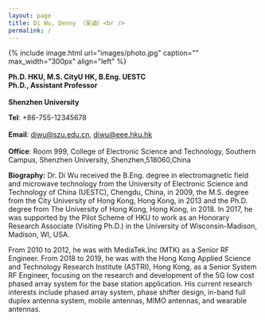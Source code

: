```yaml
---
layout: page
title: Di Wu, Denny （吴迪）<br />
permalink: /
---
```


{% include image.html url="images/photo.jpg" caption="" max_width="300px" align="left" %}

**Ph.D. HKU, M.S. CityU HK, B.Eng. UESTC**<br />
**Ph.D., Assistant Professor**<br />   
**Shenzhen University**<br />  

**Tel**: +86-755-12345678<br />  
**Email**: diwu@szu.edu.cn, diwu@eee.hku.hk<br />    
**Office**: Room 999, College of Electronic Science and Technology, Southern Campus, Shenzhen University, Shenzhen,518060,China    

**Biography:**
Dr. Di Wu received the B.Eng. degree in electromagnetic field and microwave technology from the University of Electronic Science and Technology of China (UESTC), Chengdu, China, in 2009, the M.S. degree from the City University of Hong Kong, Hong Kong, in 2013 and the Ph.D. degree from The University of Hong Kong, Hong Kong, in 2018. In 2017, he was supported by the Pilot Scheme of HKU to work as an Honorary Research Associate (Visiting Ph.D.) in the University of Wisconsin-Madison, Madison, WI, USA. 

From 2010 to 2012, he was with MediaTek.Inc (MTK) as a Senior RF Engineer. From  2018 to 2019, he was with the Hong Kong Applied Science and Technology Research Institute (ASTRI), Hong Kong, as a Senior System RF Engineer,  focusing on the research and development of the 5G low cost phased array system for the base station application. His current research interests include phased array system, phase shifter design, in-band full duplex antenna system, mobile antennas, MIMO antennas, and wearable antennas.



